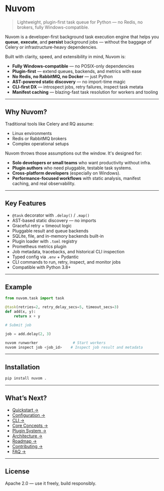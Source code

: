# Nuvom

> Lightweight, plugin-first task queue for Python — no Redis, no brokers, fully Windows-compatible.

Nuvom is a developer-first background task execution engine that helps you **queue**, **execute**, and **persist** background jobs — without the baggage of Celery or infrastructure-heavy dependencies.

Built with clarity, speed, and extensibility in mind, Nuvom is:

- **Fully Windows-compatible** — no POSIX-only dependencies
- **Plugin-first** — extend queues, backends, and metrics with ease
- **No Redis, no RabbitMQ, no Docker** — just Python
- **AST-powered static discovery** — no import-time magic
- **CLI-first DX** — introspect jobs, retry failures, inspect task metata
- **Manifest caching** — blazing-fast task resolution for workers and tooling

---

## Why Nuvom?

Traditional tools like Celery and RQ assume:

- Linux environments
- Redis or RabbitMQ brokers
- Complex operational setups

Nuvom throws those assumptions out the window. It's designed for:

- **Solo developers or small teams** who want productivity without infra.
- **Plugin authors** who need pluggable, testable task systems.
- **Cross-platform developers** (especially on Windows).
- **Performance-focused workflows** with static analysis, manifest caching, and real observability.

---

## Key Features

- `@task` decorator with `.delay()` / `.map()`  
- AST-based static discovery — no imports  
- Graceful retry + timeout logic  
- Pluggable result and queue backends  
- SQLite, file, and in-memory backends built-in  
- Plugin loader with `.toml` registry  
- Prometheus metrics plugin  
- Job metadata, tracebacks, and historical CLI inspection  
- Typed config via `.env` + Pydantic  
- CLI commands to run, retry, inspect, and monitor jobs  
- Compatible with Python 3.8+

---

## Example

```python
from nuvom.task import task

@task(retries=2, retry_delay_secs=5, timeout_secs=3)
def add(x, y):
    return x + y

# Submit job

job = add.delay(2, 3)
```

```bash
nuvom runworker                # Start workers
nuvom inspect job <job_id>    # Inspect job result and metadata
```

---

## Installation

```bash
pip install nuvom .
```

---

## What’s Next?

- [Quickstart →](quickstart.md)
- [Configuration →](configuration.md)
- [CLI →](cli.md)
- [Core Concepts →](concepts.md)
- [Plugin System →](plugins.md)
- [Architecture →](architecture.md)
- [Roadmap →](roadmap.md)
- [Contributing →](contributing.md)
- [FAQ →](faq.md)

---

## License

Apache 2.0 — use it freely, build responsibly.
